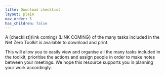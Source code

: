 ```yaml
---
title: Download checklist
layout: plain
nav_order: 5
has_children: false
---
```


A [checklist](link coming) (LINK COMING} of the many tasks included in the Net Zero Toolkit is available to download and print. 

This will allow you to easily view and organise all the many tasks included in the toolkit, prioritise the actions and assign people in order to make notes between your meetings. We hope this resource supports you in planning your work accordingly.
